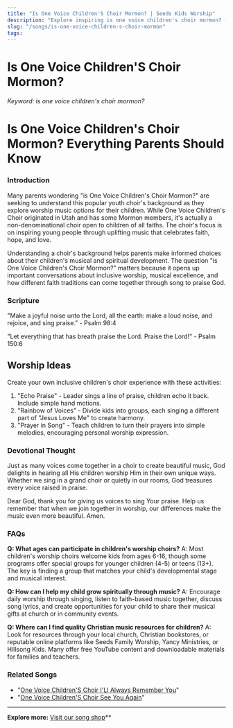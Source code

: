 ```yaml
---
title: "Is One Voice Children'S Choir Mormon? | Seeds Kids Worship"
description: "Explore inspiring is one voice children's choir mormon? for children's worship and faith development. Biblical music resources for families and ministry."
slug: "/songs/is-one-voice-children-s-choir-mormon"
tags:
---
```


# Is One Voice Children'S Choir Mormon?

_Keyword: is one voice children's choir mormon?_

# Is One Voice Children's Choir Mormon? Everything Parents Should Know

### Introduction
Many parents wondering "is One Voice Children's Choir Mormon?" are seeking to understand this popular youth choir's background as they explore worship music options for their children. While One Voice Children's Choir originated in Utah and has some Mormon members, it's actually a non-denominational choir open to children of all faiths. The choir's focus is on inspiring young people through uplifting music that celebrates faith, hope, and love.

Understanding a choir's background helps parents make informed choices about their children's musical and spiritual development. The question "is One Voice Children's Choir Mormon?" matters because it opens up important conversations about inclusive worship, musical excellence, and how different faith traditions can come together through song to praise God.

### Scripture
"Make a joyful noise unto the Lord, all the earth: make a loud noise, and rejoice, and sing praise." - Psalm 98:4

"Let everything that has breath praise the Lord. Praise the Lord!" - Psalm 150:6

## Worship Ideas
Create your own inclusive children's choir experience with these activities:

1. "Echo Praise" - Leader sings a line of praise, children echo it back. Include simple hand motions.
2. "Rainbow of Voices" - Divide kids into groups, each singing a different part of "Jesus Loves Me" to create harmony.
3. "Prayer in Song" - Teach children to turn their prayers into simple melodies, encouraging personal worship expression.

### Devotional Thought
Just as many voices come together in a choir to create beautiful music, God delights in hearing all His children worship Him in their own unique ways. Whether we sing in a grand choir or quietly in our rooms, God treasures every voice raised in praise.

Dear God, thank you for giving us voices to sing Your praise. Help us remember that when we join together in worship, our differences make the music even more beautiful. Amen.

### FAQs

**Q: What ages can participate in children's worship choirs?**
A: Most children's worship choirs welcome kids from ages 6-16, though some programs offer special groups for younger children (4-5) or teens (13+). The key is finding a group that matches your child's developmental stage and musical interest.

**Q: How can I help my child grow spiritually through music?**
A: Encourage daily worship through singing, listen to faith-based music together, discuss song lyrics, and create opportunities for your child to share their musical gifts at church or in community events.

**Q: Where can I find quality Christian music resources for children?**
A: Look for resources through your local church, Christian bookstores, or reputable online platforms like Seeds Family Worship, Yancy Ministries, or Hillsong Kids. Many offer free YouTube content and downloadable materials for families and teachers.

### Related Songs

- "[One Voice Children'S Choir I'Ll Always Remember You](/songs/one-voice-children-s-choir-i-ll-always-remember-you/)"
- "[One Voice Children'S Choir See You Again](/songs/one-voice-children-s-choir-see-you-again/)"

---

**Explore more:** [Visit our song shop](https://seedskidsworship.com/shop)**

<!-- Schema Markup -->
<script type="application/ld+json">
{
  "@context": "https://schema.org",
  "@type": "MusicRecording",
  "name": "Is One Voice Children'S Choir Mormon?",
  "byArtist": {
    "@type": "MusicGroup",
    "name": "Seeds Kids Worship"
  },
  "isFamilyFriendly": true,
  "url": "https://seedskidsworship.com/songs/is-one-voice-children-s-choir-mormon/"
}
</script>